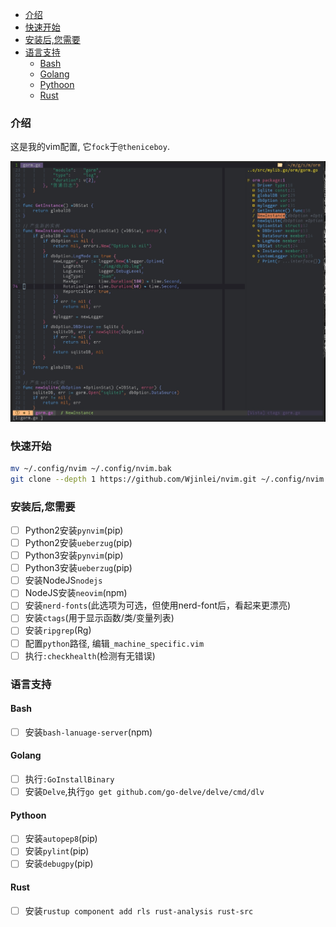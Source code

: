 <!-- TOC GFM -->

- [介绍](#介绍)
- [快速开始](#快速开始)
- [安装后,您需要](#安装后您需要)
- [语言支持](#语言支持)
    + [Bash](#bash)
    + [Golang](#golang)
    + [Pythoon](#pythoon)
    + [Rust](#rust)

<!-- /TOC -->

### 介绍
这是我的vim配置, 它`fock`于`@theniceboy`.<br/>

![preview](./preview.jpg)

### 快速开始
```bash
mv ~/.config/nvim ~/.config/nvim.bak
git clone --depth 1 https://github.com/Wjinlei/nvim.git ~/.config/nvim
```
### 安装后,您需要
- [ ] Python2安装`pynvim`(pip)
- [ ] Python2安装`ueberzug`(pip)
- [ ] Python3安装`pynvim`(pip)
- [ ] Python3安装`ueberzug`(pip)
- [ ] 安装NodeJS`nodejs`
- [ ] NodeJS安装`neovim`(npm)
- [ ] 安装`nerd-fonts`(此选项为可选，但使用nerd-font后，看起来更漂亮)
- [ ] 安装`ctags`(用于显示函数/类/变量列表)
- [ ] 安装`ripgrep`(Rg)
- [ ] 配置`python`路径, 编辑`_machine_specific.vim`
- [ ] 执行`:checkhealth`(检测有无错误)

### 语言支持
#### Bash
- [ ] 安装`bash-lanuage-server`(npm)

#### Golang
- [ ] 执行`:GoInstallBinary`
- [ ] 安装`Delve`,执行`go get github.com/go-delve/delve/cmd/dlv`

#### Pythoon
- [ ] 安装`autopep8`(pip)
- [ ] 安装`pylint`(pip)
- [ ] 安装`debugpy`(pip)

#### Rust
- [ ] 安装`rustup component add rls rust-analysis rust-src`
